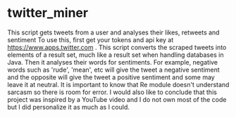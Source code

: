# twitter_miner
This script gets tweets from a user and analyses their likes, retweets and sentiment
To use this, first get your tokens and api key at https://www.apps.twitter.com .
This script converts the scraped tweets into elements of a result set, much like a result set when handling databases in Java.
Then it analyses their words for sentiments. For example, negative words such as 'rude', 'mean', etc will give the tweet a negative sentiment and the opposite will give the tweet a positive sentiment and some may leave it at neutral. It is important to know that Re module doesn't understand sarcasm so there is room for error. 
I would also like to conclude that this project was inspired by a YouTube video and I do not own most of the code but I did personalize it as much as I could.
